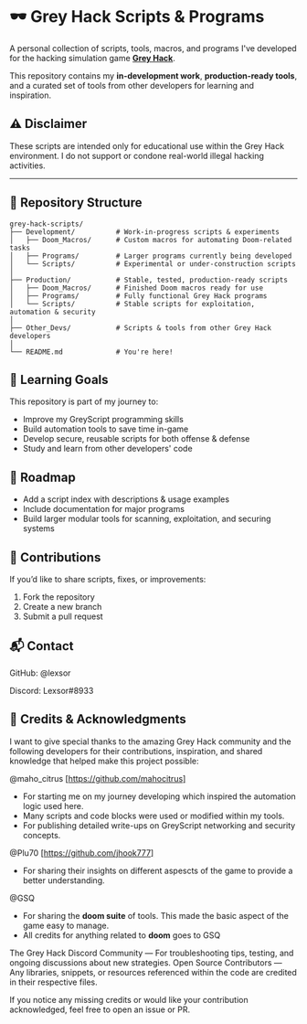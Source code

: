 # 🕶️ Grey Hack Scripts & Programs

A personal collection of scripts, tools, macros, and programs I've developed for the hacking simulation game **[Grey Hack](https://store.steampowered.com/app/605230/Grey_Hack/)**.

This repository contains my **in-development work**, **production-ready tools**, and a curated set of tools from other developers for learning and inspiration.

## ⚠️ Disclaimer

These scripts are intended only for educational use within the Grey Hack environment.
I do not support or condone real-world illegal hacking activities.

---

## 📂 Repository Structure

```plaintext
grey-hack-scripts/
├── Development/          # Work-in-progress scripts & experiments
│   ├── Doom_Macros/      # Custom macros for automating Doom-related tasks
│   ├── Programs/         # Larger programs currently being developed
│   └── Scripts/          # Experimental or under-construction scripts
│
├── Production/           # Stable, tested, production-ready scripts
│   ├── Doom_Macros/      # Finished Doom macros ready for use
│   ├── Programs/         # Fully functional Grey Hack programs
│   └── Scripts/          # Stable scripts for exploitation, automation & security
│
├── Other_Devs/           # Scripts & tools from other Grey Hack developers
│
└── README.md             # You're here!
```

## 🧠 Learning Goals

This repository is part of my journey to:

- Improve my GreyScript programming skills
- Build automation tools to save time in-game
- Develop secure, reusable scripts for both offense & defense
- Study and learn from other developers' code

## 📌 Roadmap

- Add a script index with descriptions & usage examples
- Include documentation for major programs
- Build larger modular tools for scanning, exploitation, and securing systems

## 🤝 Contributions

If you’d like to share scripts, fixes, or improvements:

1. Fork the repository
2. Create a new branch
3. Submit a pull request

## 📬 Contact

GitHub: @lexsor

Discord: Lexsor#8933

## 🙌 Credits & Acknowledgments

I want to give special thanks to the amazing Grey Hack community and the following developers for their contributions, inspiration, and shared knowledge that helped make this project possible:

@maho_citrus [https://github.com/mahocitrus]
 - For starting me on my journey developing which inspired the automation logic used here.
 - Many scripts and code blocks were used or modified within my tools.
 - For publishing detailed write-ups on GreyScript networking and security concepts.

@Plu70 [https://github.com/jhook777]
 - For sharing their insights on different aspescts of the game to provide a better understanding.

@GSQ
 - For sharing the **doom suite** of tools. This made the basic aspect of the game easy to manage.
 - All credits for anything related to **doom** goes to GSQ

The Grey Hack Discord Community — For troubleshooting tips, testing, and ongoing discussions about new strategies.
Open Source Contributors — Any libraries, snippets, or resources referenced within the code are credited in their respective files.

If you notice any missing credits or would like your contribution acknowledged, feel free to open an issue or PR.